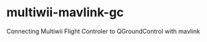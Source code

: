 multiwii-mavlink-gc
===================

Connecting Multiwii Flight Controler to QGroundControl  with mavlink